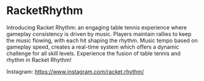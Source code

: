 # RacketRhythm
Introducing Racket Rhythm: an engaging table tennis experience where gameplay consistency is driven by music. Players maintain rallies to keep the music flowing, with each hit shaping the rhythm. Music tempo based on gameplay speed, creates a real-time system which offers a dynamic challenge for all skill levels. Experience the fusion of table tennis and rhythm in Racket Rhythm!

Instagram: https://www.instagram.com/racket.rhythm/
